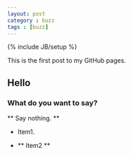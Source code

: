 ```yaml
---
layout: post
category : buzz
tags : [buzz]
---
```

{% include JB/setup %}

This is the first post to my GitHub pages.

## Hello

### What do you want to say?

** Say nothing. **

- Item1.

- ** Item2 **
